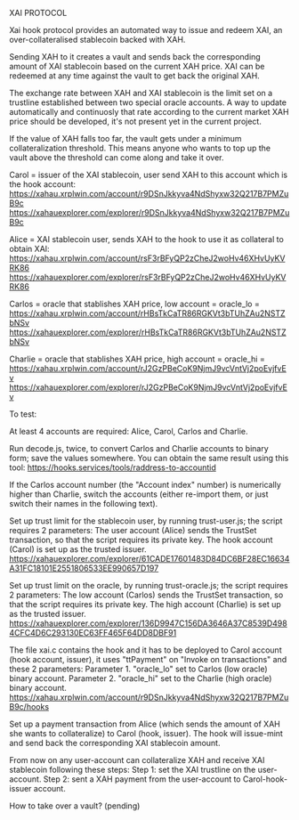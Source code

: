 XAI PROTOCOL

Xai hook protocol provides an automated way to issue and redeem XAI, an over-collateralised stablecoin backed with XAH.

Sending XAH to it creates a vault and sends back the corresponding amount of XAI stablecoin based on the current XAH price. XAI can be redeemed at any time against the vault to get back the original XAH.

The exchange rate between XAH and XAI stablecoin is the limit set on a trustline established between two special oracle accounts. A way to update automatically and continuosly that rate according to the current market XAH price should be developed, it's not present yet in the current project.

If the value of XAH falls too far, the vault gets under a minimum collateralization threshold. This means anyone who wants to top up the vault above the threshold can come along and take it over.

Carol = issuer of the XAI stablecoin, user send XAH to this account which is the hook account:
https://xahau.xrplwin.com/account/r9DSnJkkyva4NdShyxw32Q217B7PMZuB9c
https://xahauexplorer.com/explorer/r9DSnJkkyva4NdShyxw32Q217B7PMZuB9c

Alice = XAI stablecoin user, sends XAH to the hook to use it as collateral to obtain XAI:
https://xahau.xrplwin.com/account/rsF3rBFyQP2zCheJ2woHv46XHvUyKVRK86
https://xahauexplorer.com/explorer/rsF3rBFyQP2zCheJ2woHv46XHvUyKVRK86

Carlos = oracle that stablishes XAH price, low account = oracle_lo =
https://xahau.xrplwin.com/account/rHBsTkCaTR86RGKVt3bTUhZAu2NSTZbNSv
https://xahauexplorer.com/explorer/rHBsTkCaTR86RGKVt3bTUhZAu2NSTZbNSv

Charlie = oracle that stablishes XAH price, high account = oracle_hi =
https://xahau.xrplwin.com/account/rJ2GzPBeCoK9NjmJ9vcVntVj2poEvjfvEv
https://xahauexplorer.com/explorer/rJ2GzPBeCoK9NjmJ9vcVntVj2poEvjfvEv

To test:

At least 4 accounts are required: Alice, Carol, Carlos and Charlie.

Run decode.js, twice, to convert Carlos and Charlie accounts to binary form; save the values somewhere. You can obtain the same result using this tool:
https://hooks.services/tools/raddress-to-accountid

If the Carlos account number (the "Account index" number) is numerically higher than Charlie, switch the accounts (either re-import them, or just switch their names in the following text).

Set up trust limit for the stablecoin user, by running trust-user.js; the script requires 2 parameters:
The user account (Alice) sends the TrustSet transaction, so that the script requires its private key.
The hook account (Carol) is set up as the trusted issuer.
https://xahauexplorer.com/explorer/61CADE17601483D84DC6BF28EC16634A31FC18101E2551806533EE990657D197

Set up trust limit on the oracle, by running trust-oracle.js; the script requires 2 parameters:
The low account (Carlos) sends the TrustSet transaction, so that the script requires its private key.
The high account (Charlie) is set up as the trusted issuer.
https://xahauexplorer.com/explorer/136D9947C156DA3646A37C8539D4984CFC4D6C293130EC63FF465F64DD8DBF91

The file xai.c contains the hook and it has to be deployed to Carol account (hook account, issuer), it uses "ttPayment" on "Invoke on transactions" and these 2 parameters:
Parameter 1. "oracle_lo" set to Carlos (low oracle) binary account.
Parameter 2. "oracle_hi" set to the Charlie (high oracle) binary account.
https://xahau.xrplwin.com/account/r9DSnJkkyva4NdShyxw32Q217B7PMZuB9c/hooks

Set up a payment transaction from Alice (which sends the amount of XAH she wants to collateralize) to Carol (hook, issuer). The hook will issue-mint and send back the corresponding XAI stablecoin amount.

From now on any user-account can collateralize XAH and receive XAI stablecoin following these steps:
Step 1: set the XAI trustline on the user-account.
Step 2: sent a XAH payment from the user-account to Carol-hook-issuer account.

How to take over a vault? (pending)
